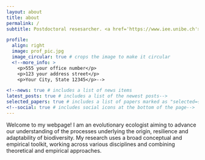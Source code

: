 ```yaml
---
layout: about
title: about
permalink: /
subtitle: Postdoctoral resesarcher. <a href='https://www.iee.unibe.ch'>Institute of Ecology and Evolution</a>. University of Bern.

profile:
  align: right
  image: prof_pic.jpg
  image_circular: true # crops the image to make it circular
  <!--more_info: >
    <p>555 your office number</p>
    <p>123 your address street</p>
    <p>Your City, State 12345</p>-->

<!--news: true # includes a list of news items
latest_posts: true # includes a list of the newest posts-->
selected_papers: true # includes a list of papers marked as "selected={true}"
<!--social: true # includes social icons at the bottom of the page-->
---
```


Welcome to my webpage! I am an evolutionary ecologist aiming to advance our understanding of the processes underlying the origin, resilience and adaptability of biodiversity. My research uses a broad conceptual and empirical toolkit, working across various disciplines and combining theoretical and empirical approaches.

<!--Tell the world about yourself. Link to your favorite [subreddit](http://reddit.com). You can put a picture in, too. The code is already in, just name your picture `prof_pic.jpg` and put it in the `img/` folder.

Put your address / P.O. box / other info right below your picture. You can also disable any of these elements by editing `profile` property of the YAML header of your `_pages/about.md`. Edit `_bibliography/papers.bib` and Jekyll will render your [publications page](/al-folio/publications/) automatically.

Link to your social media connections, too. This theme is set up to use [Font Awesome icons](https://fontawesome.com/) and [Academicons](https://jpswalsh.github.io/academicons/), like the ones below. Add your Facebook, Twitter, LinkedIn, Google Scholar, or just disable all of them.-->
